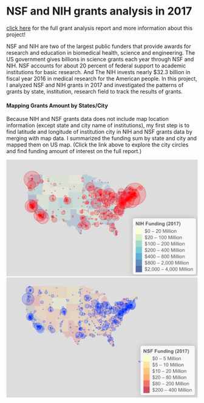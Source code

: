 # NSF and NIH grants analysis in 2017


[click here](https://xiangmei21.github.io/Grants/) for the full grant analysis report and more information about this project!


NSF and NIH are two of the largest public funders that provide awards for research and education in biomedical health, science and engineering. The US government gives billions in science grants each year through NSF and NIH. NSF accounts for about 20 percent of federal support to academic institutions for basic research. And The NIH invests nearly $32.3 billion in fiscal year 2016 in medical research for the American people. In this project, I analyzed NSF and NIH grants in 2017 and investigated the patterns of grants by state, institution, research field to track the results of grants.

#### Mapping Grants Amount by States/City
Because NIH and NSF grants data does not include map location information (except state and city name of institutions), my first step is to find latitude and longitude of institution city in NIH and NSF grants data by merging with map data. I summarized the funding sum by state and city and mapped them on US map. (Click the link above to explore the city circles and find funding amount of interest on the full report.)

![fig.1](fig11.png)
![fig.2](fig22.png)
